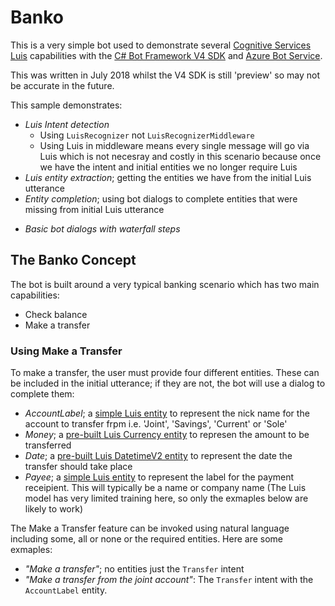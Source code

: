 # Banko
This is a very simple bot used to demonstrate several [Cognitive Services Luis](https://azure.microsoft.com/en-us/services/cognitive-services/language-understanding-intelligent-service/) capabilities with the [C# Bot Framework V4 SDK](https://docs.microsoft.com/en-us/azure/bot-service/?view=azure-bot-service-4.0) and [Azure Bot Service](https://azure.microsoft.com/en-us/services/bot-service/). 

This was written in July 2018 whilst the V4 SDK is still 'preview' so may not be accurate in the future.

This sample demonstrates:
- *Luis Intent detection* 
	* Using `LuisRecognizer` not `LuisRecognizerMiddleware` 
	* Using Luis in middleware means every single message will go via Luis which is not necesray and costly in this scenario because once we have the intent and initial entities we no longer require Luis
- *Luis entity extraction*; getting the entities we have from the initial Luis utterance
- *Entity completion*; using bot dialogs to complete entities that were missing from initial Luis utterance
* *Basic bot dialogs with waterfall steps*

## The Banko Concept
The bot is built around a very typical banking scenario which has two main capabilities:
- Check balance
- Make a transfer

### Using Make a Transfer
To make a transfer, the user must provide four different entities. These can be included in the initial utterance; if they are not, the bot will use a dialog to complete them:
- *AccountLabel*; a [simple Luis entity](https://docs.microsoft.com/en-gb/azure/cognitive-services/LUIS/luis-concept-entity-types) to represent the nick name for the account to transfer frpm i.e. 'Joint', 'Savings', 'Current' or 'Sole' 
- *Money*; a [pre-built Luis Currency entity](https://docs.microsoft.com/en-gb/azure/cognitive-services/LUIS/luis-reference-prebuilt-currency) to represen the amount to be transferred
- *Date*; a [pre-built Luis DatetimeV2 entity](https://docs.microsoft.com/en-gb/azure/cognitive-services/LUIS/luis-reference-prebuilt-datetimev2) to represent the date the transfer should take place
- *Payee*; a [simple Luis entity](https://docs.microsoft.com/en-gb/azure/cognitive-services/LUIS/luis-concept-entity-types) to represent the label for the payment receipient. This will typically be a name or company name (The Luis model has very limited training here, so only the exmaples below are likely to work)

The Make a Transfer feature can be invoked using natural language including some, all or none or the required entities. Here are some exmaples:
- *"Make a transfer"*; no entities just the `Transfer` intent
- *"Make a transfer from the joint account"*: The `Transfer` intent with the `AccountLabel` entity.
